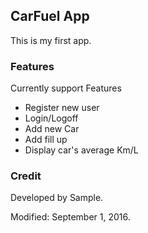 ## CarFuel App

This is my first app.

### Features

Currently support Features
* Register new user
* Login/Logoff
* Add new Car
* Add fill up
* Display car's average Km/L

### Credit
Developed by Sample.

Modified: September 1, 2016.